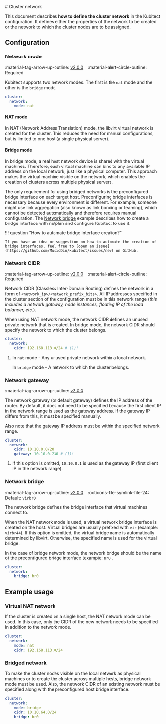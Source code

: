 [tag 2.0.0]: https://github.com/MusicDin/kubitect/releases/tag/v2.0.0

<div markdown="1" class="text-center">
# Cluster network
</div>

<div markdown="1" class="text-justify">

This document describes **how to define the cluster network** in the Kubitect configuration.
It defines either the properties of the network to be created or the network to which the cluster nodes are to be assigned.


## Configuration

### Network mode

:material-tag-arrow-up-outline: [v2.0.0][tag 2.0.0]
&ensp;
:material-alert-circle-outline: Required

Kubitect supports two network modes. 
The first is the `nat` mode and the other is the `bridge` mode.


```yaml
cluster:
  network:
    mode: nat
```

#### NAT mode

In NAT (Network Address Translation) mode, the libvirt virtual network is created for the cluster.
This reduces the need for manual configurations, but is limited to one host (a single physical server).

#### Bridge mode

In bridge mode, a real host network device is shared with the virtual machines.
Therefore, each virtual machine can bind to any available IP address on the local network, just like a physical computer.
This approach makes the virtual machine visible on the network, which enables the creation of clusters across multiple physical servers.

The only requirement for using bridged networks is the preconfigured bridge interface on each target host.
Preconfiguring bridge interfaces is necessary because every environment is different.
For example, someone might use link aggregation (also known as link bonding or teaming), which cannot be detected automatically and therefore requires manual configuration.
The [Network bridge](../../examples/network-bridge.md) example describes how to create a bridge interface with netplan and configure Kubitect to use it.

!!! question "How to automate bridge interface creation?"

    If you have an idea or suggestion on how to automate the creation of  bridge interfaces, feel free to [open an issue](https://github.com/MusicDin/kubitect/issues/new) on GitHub.

### Network CIDR

:material-tag-arrow-up-outline: [v2.0.0][tag 2.0.0]
&ensp;
:material-alert-circle-outline: Required

Network CIDR (Classless Inter-Domain Routing) defines the network in a form of `<network_ip>/<network_prefix_bits>`. All IP addresses specified in the cluster section of the configuration must be in this network range (*this includes a network gateway, node instances, floating IP of the load balancer, etc.*).

When using NAT network mode, the network CIDR defines an unused private network that is created. 
In bridge mode, the network CIDR should specify the network to which the cluster belongs.


```yaml
cluster:
  network:
    cidr: 192.168.113.0/24 # (1)!
```

1.  In `nat` mode - Any unused private network within a local network.

    In `bridge` mode - A network to which the cluster belongs.


### Network gateway

:material-tag-arrow-up-outline: [v2.0.0][tag 2.0.0]

The network gateway (or default gateway) defines the IP address of the router.
By default, it does not need to be specified because the first client IP in the network range is used as the gateway address.
If the gateway IP differs from this, it must be specified manually.

Also note that the gateway IP address must be within the specified network range.

```yaml
cluster:
  network:
    cidr: 10.10.0.0/20
    gateway: 10.10.0.230 # (1)!
```

1. If this option is omitted, `10.10.0.1` is used as the gateway IP (first client IP in the network range).


### Network bridge

:material-tag-arrow-up-outline: [v2.0.0][tag 2.0.0]
&ensp;
:octicons-file-symlink-file-24: Default: `virbr0`

The network bridge defines the bridge interface that virtual machines connect to.

When the NAT network mode is used, a virtual network bridge interface is created on the host.
Virtual bridges are usually prefixed with `vir` (example: `virbr44`).
If this option is omitted, the virtual bridge name is automatically determined by libvirt.
Otherwise, the specified name is used for the virtual bridge.

In the case of bridge network mode, the network bridge should be the name of the preconfigured bridge interface (example: `br0`).

```yaml
cluster:
  network:
    bridge: br0
```

## Example usage

### Virtual NAT network

If the cluster is created on a single host, the NAT network mode can be used.
In this case, only the CIDR of the new network needs to be specified in addition to the network mode.

```yaml
cluster:
  network:
    mode: nat
    cidr: 192.168.113.0/24
```

### Bridged network 

To make the cluster nodes visible on the local network as physical machines or to create the cluster across multiple hosts, bridge network mode must be used.
Also, the network CIDR of an existing network must be specified along with the preconfigured host bridge interface.

```yaml
cluster:
  network:
    mode: bridge 
    cidr: 10.10.64.0/24 
    bridge: br0 
```

</div>
